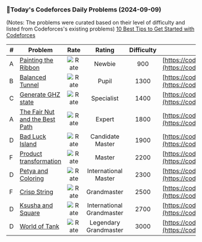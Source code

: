 ### 🌟Today's Codeforces Daily Problems (2024-09-09)
(Notes: The problems were curated based on their level of difficulty and listed from Codeforces's existing problems)
[10 Best Tips to Get Started with Codeforces](https://github.com/ika9810/Codeforces-Daily-Problems/blob/main/10%20Best%20Tips%20to%20Get%20Started%20with%20Codeforces.md)

| # | Problem | Rate| Rating | Difficulty | Contest |
|---| ----- | :--------: | :----------: | :----------: | ---------- |
|A|[Painting the Ribbon](https://codeforces.com/contest/1954/problem/A)|![Rate](https://img.shields.io/badge/Newbie-900-lightgrey)|Newbie|900|[https://codeforces.com/contest/1954](https://codeforces.com/contest/1954)|
|B|[Balanced Tunnel](https://codeforces.com/contest/1237/problem/B)|![Rate](https://img.shields.io/badge/Pupil-1300-brightgreen)|Pupil|1300|[https://codeforces.com/contest/1237](https://codeforces.com/contest/1237)|
|C|[Generate GHZ state](https://codeforces.com/contest/1001/problem/C)|![Rate](https://img.shields.io/badge/Specialist-1400-9cf)|Specialist|1400|[https://codeforces.com/contest/1001](https://codeforces.com/contest/1001)|
|A|[The Fair Nut and the Best Path](https://codeforces.com/contest/1083/problem/A)|![Rate](https://img.shields.io/badge/Expert-1800-blue)|Expert|1800|[https://codeforces.com/contest/1083](https://codeforces.com/contest/1083)|
|D|[Bad Luck Island](https://codeforces.com/contest/540/problem/D)|![Rate](https://img.shields.io/badge/Candidate%20Master-1900-blueviolet)|Candidate Master|1900|[https://codeforces.com/contest/540](https://codeforces.com/contest/540)|
|F|[Product transformation](https://codeforces.com/contest/852/problem/F)|![Rate](https://img.shields.io/badge/Master-2200-orange)|Master|2200|[https://codeforces.com/contest/852](https://codeforces.com/contest/852)|
|D|[Petya and Coloring](https://codeforces.com/contest/111/problem/D)|![Rate](https://img.shields.io/badge/International%20Master-2300-orange)|International Master|2300|[https://codeforces.com/contest/111](https://codeforces.com/contest/111)|
|F|[Crisp String](https://codeforces.com/contest/1117/problem/F)|![Rate](https://img.shields.io/badge/Grandmaster-2500-red)|Grandmaster|2500|[https://codeforces.com/contest/1117](https://codeforces.com/contest/1117)|
|D|[Ksusha and Square](https://codeforces.com/contest/293/problem/D)|![Rate](https://img.shields.io/badge/International%20Grandmaster-2700-red)|International Grandmaster|2700|[https://codeforces.com/contest/293](https://codeforces.com/contest/293)|
|D|[World of Tank](https://codeforces.com/contest/936/problem/D)|![Rate](https://img.shields.io/badge/Legendary%20Grandmaster-3000-red)|Legendary Grandmaster|3000|[https://codeforces.com/contest/936](https://codeforces.com/contest/936)|
